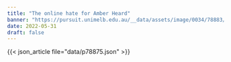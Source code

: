 ```yaml
---
title: "The online hate for Amber Heard"
banner: "https://pursuit.unimelb.edu.au/__data/assets/image/0034/78883/The-online-hate-for-Amber-Heard_b9cfec60-8dfb-40f1-b5c8-0380a4184e88.jpg"
date: 2022-05-31
draft: false
---
```


{{< json_article file="data/p78875.json" >}}